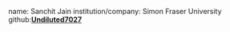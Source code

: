 name: Sanchit Jain
institution/company: Simon Fraser University
github:[**Undiluted7027**](https://github.com/Undiluted7027)